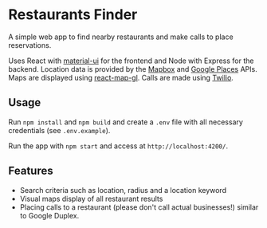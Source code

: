 # Restaurants Finder

A simple web app to find nearby restaurants and make calls to place reservations.

Uses React with [material-ui](https://github.com/mui-org/material-ui) for the frontend and Node with Express for the backend. Location data is provided by the [Mapbox](https://docs.mapbox.com/api/) and [Google Places](https://developers.google.com/places/web-service/intro) APIs. Maps are displayed using [react-map-gl](https://github.com/uber/react-map-gl). Calls are made using [Twilio](https://www.twilio.com/).

## Usage

Run `npm install` and `npm build` and create a `.env` file with all necessary credentials (see `.env.example`).

Run the app with `npm start` and access at `http://localhost:4200/`.

## Features

- Search criteria such as location, radius and a location keyword
- Visual maps display of all restaurant results
- Placing calls to a restaurant (please don't call actual businesses!) similar to Google Duplex.
